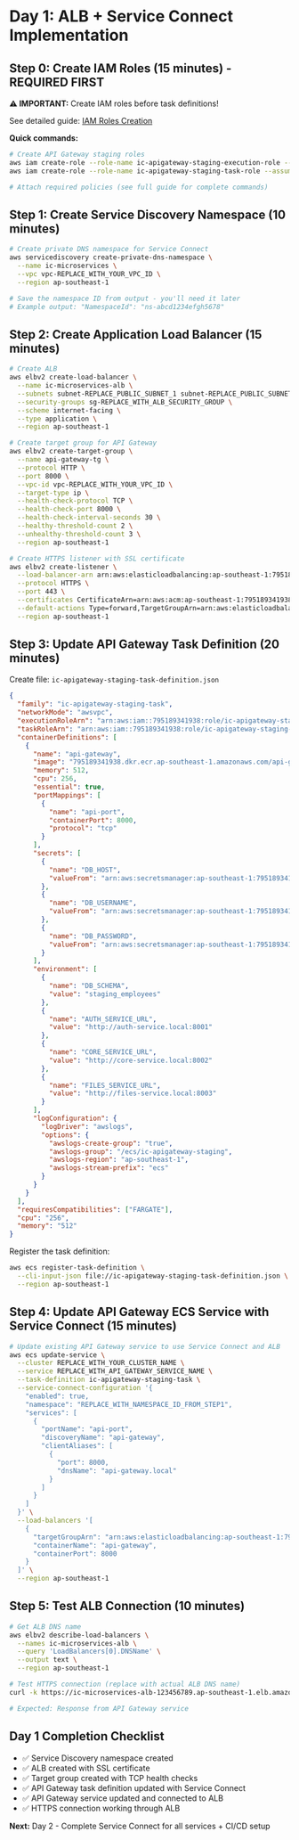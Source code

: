# Day 1: ALB + Service Connect Implementation

## Step 0: Create IAM Roles (15 minutes) - **REQUIRED FIRST**

**⚠️ IMPORTANT:** Create IAM roles before task definitions!

See detailed guide: [IAM Roles Creation](../08-iam-roles-setup/iam-roles-creation.md)

**Quick commands:**
```bash
# Create API Gateway staging roles
aws iam create-role --role-name ic-apigateway-staging-execution-role --assume-role-policy-document '{...}'
aws iam create-role --role-name ic-apigateway-staging-task-role --assume-role-policy-document '{...}'

# Attach required policies (see full guide for complete commands)
```

## Step 1: Create Service Discovery Namespace (10 minutes)

```bash
# Create private DNS namespace for Service Connect
aws servicediscovery create-private-dns-namespace \
  --name ic-microservices \
  --vpc vpc-REPLACE_WITH_YOUR_VPC_ID \
  --region ap-southeast-1

# Save the namespace ID from output - you'll need it later
# Example output: "NamespaceId": "ns-abcd1234efgh5678"
```

## Step 2: Create Application Load Balancer (15 minutes)

```bash
# Create ALB
aws elbv2 create-load-balancer \
  --name ic-microservices-alb \
  --subnets subnet-REPLACE_PUBLIC_SUBNET_1 subnet-REPLACE_PUBLIC_SUBNET_2 \
  --security-groups sg-REPLACE_WITH_ALB_SECURITY_GROUP \
  --scheme internet-facing \
  --type application \
  --region ap-southeast-1

# Create target group for API Gateway
aws elbv2 create-target-group \
  --name api-gateway-tg \
  --protocol HTTP \
  --port 8000 \
  --vpc-id vpc-REPLACE_WITH_YOUR_VPC_ID \
  --target-type ip \
  --health-check-protocol TCP \
  --health-check-port 8000 \
  --health-check-interval-seconds 30 \
  --healthy-threshold-count 2 \
  --unhealthy-threshold-count 3 \
  --region ap-southeast-1

# Create HTTPS listener with SSL certificate
aws elbv2 create-listener \
  --load-balancer-arn arn:aws:elasticloadbalancing:ap-southeast-1:795189341938:loadbalancer/app/ic-microservices-alb/REPLACE_WITH_ALB_ID \
  --protocol HTTPS \
  --port 443 \
  --certificates CertificateArn=arn:aws:acm:ap-southeast-1:795189341938:certificate/7cd7d7d8-f9ad-40b1-a0ca-e56472345fa4 \
  --default-actions Type=forward,TargetGroupArn=arn:aws:elasticloadbalancing:ap-southeast-1:795189341938:targetgroup/api-gateway-tg/REPLACE_WITH_TG_ID \
  --region ap-southeast-1
```

## Step 3: Update API Gateway Task Definition (20 minutes)

Create file: `ic-apigateway-staging-task-definition.json`

```json
{
  "family": "ic-apigateway-staging-task",
  "networkMode": "awsvpc",
  "executionRoleArn": "arn:aws:iam::795189341938:role/ic-apigateway-staging-execution-role",
  "taskRoleArn": "arn:aws:iam::795189341938:role/ic-apigateway-staging-task-role",
  "containerDefinitions": [
    {
      "name": "api-gateway",
      "image": "795189341938.dkr.ecr.ap-southeast-1.amazonaws.com/api-gateway:latest",
      "memory": 512,
      "cpu": 256,
      "essential": true,
      "portMappings": [
        {
          "name": "api-port",
          "containerPort": 8000,
          "protocol": "tcp"
        }
      ],
      "secrets": [
        {
          "name": "DB_HOST",
          "valueFrom": "arn:aws:secretsmanager:ap-southeast-1:795189341938:secret:ic-microservices-rds-a7igAR:host::"
        },
        {
          "name": "DB_USERNAME",
          "valueFrom": "arn:aws:secretsmanager:ap-southeast-1:795189341938:secret:ic-microservices-rds-a7igAR:username::"
        },
        {
          "name": "DB_PASSWORD",
          "valueFrom": "arn:aws:secretsmanager:ap-southeast-1:795189341938:secret:ic-microservices-rds-a7igAR:password::"
        }
      ],
      "environment": [
        {
          "name": "DB_SCHEMA",
          "value": "staging_employees"
        },
        {
          "name": "AUTH_SERVICE_URL",
          "value": "http://auth-service.local:8001"
        },
        {
          "name": "CORE_SERVICE_URL",
          "value": "http://core-service.local:8002"
        },
        {
          "name": "FILES_SERVICE_URL",
          "value": "http://files-service.local:8003"
        }
      ],
      "logConfiguration": {
        "logDriver": "awslogs",
        "options": {
          "awslogs-create-group": "true",
          "awslogs-group": "/ecs/ic-apigateway-staging",
          "awslogs-region": "ap-southeast-1",
          "awslogs-stream-prefix": "ecs"
        }
      }
    }
  ],
  "requiresCompatibilities": ["FARGATE"],
  "cpu": "256",
  "memory": "512"
}
```

Register the task definition:
```bash
aws ecs register-task-definition \
  --cli-input-json file://ic-apigateway-staging-task-definition.json \
  --region ap-southeast-1
```

## Step 4: Update API Gateway ECS Service with Service Connect (15 minutes)

```bash
# Update existing API Gateway service to use Service Connect and ALB
aws ecs update-service \
  --cluster REPLACE_WITH_YOUR_CLUSTER_NAME \
  --service REPLACE_WITH_API_GATEWAY_SERVICE_NAME \
  --task-definition ic-apigateway-staging-task \
  --service-connect-configuration '{
    "enabled": true,
    "namespace": "REPLACE_WITH_NAMESPACE_ID_FROM_STEP1",
    "services": [
      {
        "portName": "api-port",
        "discoveryName": "api-gateway",
        "clientAliases": [
          {
            "port": 8000,
            "dnsName": "api-gateway.local"
          }
        ]
      }
    ]
  }' \
  --load-balancers '[
    {
      "targetGroupArn": "arn:aws:elasticloadbalancing:ap-southeast-1:795189341938:targetgroup/api-gateway-tg/REPLACE_WITH_TG_ID",
      "containerName": "api-gateway",
      "containerPort": 8000
    }
  ]' \
  --region ap-southeast-1
```

## Step 5: Test ALB Connection (10 minutes)

```bash
# Get ALB DNS name
aws elbv2 describe-load-balancers \
  --names ic-microservices-alb \
  --query 'LoadBalancers[0].DNSName' \
  --output text \
  --region ap-southeast-1

# Test HTTPS connection (replace with actual ALB DNS name)
curl -k https://ic-microservices-alb-123456789.ap-southeast-1.elb.amazonaws.com

# Expected: Response from API Gateway service
```

## Day 1 Completion Checklist
- ✅ Service Discovery namespace created
- ✅ ALB created with SSL certificate
- ✅ Target group created with TCP health checks
- ✅ API Gateway task definition updated with Service Connect
- ✅ API Gateway service updated and connected to ALB
- ✅ HTTPS connection working through ALB

**Next:** Day 2 - Complete Service Connect for all services + CI/CD setup
